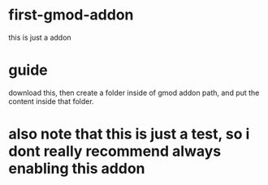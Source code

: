 # first-gmod-addon
this is just a addon
# guide
download this, then create a folder inside of gmod addon path, and put the content inside that folder.
# also note that this is just a test, so i dont really recommend always enabling this addon
